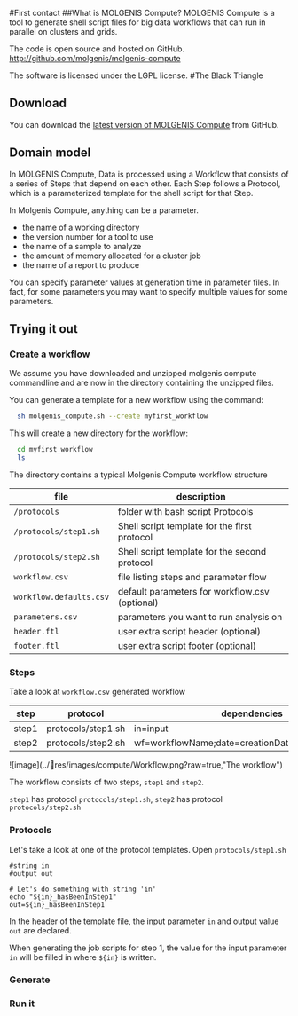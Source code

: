 #First contact
##What is MOLGENIS Compute?
MOLGENIS Compute is a tool to generate shell script files for big data workflows that can run in parallel on clusters and grids.

The code is open source and hosted on GitHub.
http://github.com/molgenis/molgenis-compute

The software is licensed under the LGPL license.
#The Black Triangle

## Download
You can download the [latest version of MOLGENIS Compute](https://github.com/molgenis/molgenis-compute/releases) from GitHub.

## Domain model
In MOLGENIS Compute, Data is processed using a Workflow that consists of a series of Steps that depend on each other. Each Step follows a Protocol, which is a parameterized template for the shell script for that Step.

In Molgenis Compute, anything can be a parameter.

* the name of a working directory
* the version number for a tool to use
* the name of a sample to analyze
* the amount of memory allocated for a cluster job
* the name of a report to produce

You can specify parameter values at generation time in parameter files.
In fact, for some parameters you may want to specify multiple values for some parameters.

## Trying it out
### Create a workflow
We assume you have downloaded and unzipped molgenis compute commandline and are now in the directory containing the unzipped files.

You can generate a template for a new workflow using the command:

```bash
  sh molgenis_compute.sh --create myfirst_workflow
```

This will create a new directory for the workflow:

```bash
  cd myfirst_workflow
  ls
```

The directory contains a typical Molgenis Compute workflow structure

file | description
---------|----
`/protocols` |  folder with bash script Protocols
`/protocols/step1.sh` | Shell script template for the first protocol
`/protocols/step2.sh` | Shell script template for the second protocol
`workflow.csv` | file listing steps and parameter flow
`workflow.defaults.csv` | default parameters for workflow.csv (optional)
`parameters.csv` | parameters you want to run analysis on
`header.ftl` | user extra script header (optional)
`footer.ftl` | user extra script footer (optional)

### Steps
Take a look at `workflow.csv` generated workflow

step|protocol|dependencies
----|--------|----------
step1|protocols/step1.sh|in=input
step2|protocols/step2.sh|wf=workflowName;date=creationDate;strings=step1.out

![image](../res/images/compute/Workflow.png?raw=true,"The workflow")

The workflow consists of two steps, `step1` and `step2`.

`step1` has protocol `protocols/step1.sh`, `step2` has protocol `protocols/step2.sh`

### Protocols
Let's take a look at one of the protocol templates.
Open `protocols/step1.sh`

```FreeMarker
#string in
#output out

# Let's do something with string 'in'
echo "${in}_hasBeenInStep1"
out=${in}_hasBeenInStep1
```

In the header of the template file, the input parameter `in` and output value `out` are declared.

When generating the job scripts for step 1, the value for the input parameter `in` will be filled in where `${in}` is written.

### Generate

### Run it




